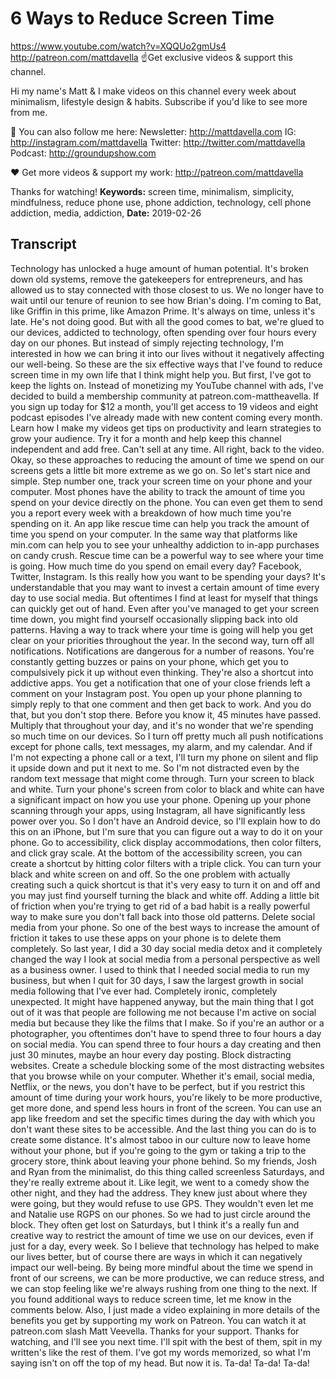 # 6 Ways to Reduce Screen Time
https://www.youtube.com/watch?v=XQQUo2gmUs4
http://patreon.com/mattdavella
☝Get exclusive videos & support this channel.

Hi my name's Matt & I make videos on this channel every week about minimalism, lifestyle design & habits. Subscribe if you'd like to see more from me.

💯 You can also follow me here:
Newsletter:  http://mattdavella.com
IG:  http://instagram.com/mattdavella
Twitter:  http://twitter.com/mattdavella
Podcast:  http://groundupshow.com

❤️ Get more videos & support my work:
http://patreon.com/mattdavella

Thanks for watching!
**Keywords:** screen time, minimalism, simplicity, mindfulness, reduce phone use, phone addiction, technology, cell phone addiction, media, addiction, 
**Date:** 2019-02-26

## Transcript
 Technology has unlocked a huge amount of human potential. It's broken down old systems, remove the gatekeepers for entrepreneurs, and has allowed us to stay connected with those closest to us. We no longer have to wait until our tenure of reunion to see how Brian's doing. I'm coming to Bat, like Griffin in this prime, like Amazon Prime. It's always on time, unless it's late. He's not doing good. But with all the good comes to bat, we're glued to our devices, addicted to technology, often spending over four hours every day on our phones. But instead of simply rejecting technology, I'm interested in how we can bring it into our lives without it negatively affecting our well-being. So these are the six effective ways that I've found to reduce screen time in my own life that I think might help you. But first, I've got to keep the lights on. Instead of monetizing my YouTube channel with ads, I've decided to build a membership community at patreon.com-mattheavella. If you sign up today for $12 a month, you'll get access to 19 videos and eight podcast episodes I've already made with new content coming every month. Learn how I make my videos get tips on productivity and learn strategies to grow your audience. Try it for a month and help keep this channel independent and add free. Can't sell at any time. All right, back to the video. Okay, so these approaches to reducing the amount of time we spend on our screens gets a little bit more extreme as we go on. So let's start nice and simple. Step number one, track your screen time on your phone and your computer. Most phones have the ability to track the amount of time you spend on your device directly on the phone. You can even get them to send you a report every week with a breakdown of how much time you're spending on it. An app like rescue time can help you track the amount of time you spend on your computer. In the same way that platforms like min.com can help you to see your unhealthy addiction to in-app purchases on candy crush. Rescue time can be a powerful way to see where your time is going. How much time do you spend on email every day? Facebook, Twitter, Instagram. Is this really how you want to be spending your days? It's understandable that you may want to invest a certain amount of time every day to use social media. But oftentimes I find at least for myself that things can quickly get out of hand. Even after you've managed to get your screen time down, you might find yourself occasionally slipping back into old patterns. Having a way to track where your time is going will help you get clear on your priorities throughout the year. In the second way, turn off all notifications. Notifications are dangerous for a number of reasons. You're constantly getting buzzes or pains on your phone, which get you to compulsively pick it up without even thinking. They're also a shortcut into addictive apps. You get a notification that one of your close friends left a comment on your Instagram post. You open up your phone planning to simply reply to that one comment and then get back to work. And you do that, but you don't stop there. Before you know it, 45 minutes have passed. Multiply that throughout your day, and it's no wonder that we're spending so much time on our devices. So I turn off pretty much all push notifications except for phone calls, text messages, my alarm, and my calendar. And if I'm not expecting a phone call or a text, I'll turn my phone on silent and flip it upside down and put it next to me. So I'm not distracted even by the random text message that might come through. Turn your screen to black and white. Turn your phone's screen from color to black and white can have a significant impact on how you use your phone. Opening up your phone scanning through your apps, using Instagram, all have significantly less power over you. So I don't have an Android device, so I'll explain how to do this on an iPhone, but I'm sure that you can figure out a way to do it on your phone. Go to accessibility, click display accommodations, then color filters, and click gray scale. At the bottom of the accessibility screen, you can create a shortcut by hitting color filters with a triple click. You can turn your black and white screen on and off. So the one problem with actually creating such a quick shortcut is that it's very easy to turn it on and off and you may just find yourself turning the black and white off. Adding a little bit of friction when you're trying to get rid of a bad habit is a really powerful way to make sure you don't fall back into those old patterns. Delete social media from your phone. So one of the best ways to increase the amount of friction it takes to use these apps on your phone is to delete them completely. So last year, I did a 30 day social media detox and it completely changed the way I look at social media from a personal perspective as well as a business owner. I used to think that I needed social media to run my business, but when I quit for 30 days, I saw the largest growth in social media following that I've ever had. Completely ironic, completely unexpected. It might have happened anyway, but the main thing that I got out of it was that people are following me not because I'm active on social media but because they like the films that I make. So if you're an author or a photographer, you oftentimes don't have to spend three to four hours a day on social media. You can spend three to four hours a day creating and then just 30 minutes, maybe an hour every day posting. Block distracting websites. Create a schedule blocking some of the most distracting websites that you browse while on your computer. Whether it's email, social media, Netflix, or the news, you don't have to be perfect, but if you restrict this amount of time during your work hours, you're likely to be more productive, get more done, and spend less hours in front of the screen. You can use an app like freedom and set the specific times during the day with which you don't want these sites to be accessible. And the last thing you can do is to create some distance. It's almost taboo in our culture now to leave home without your phone, but if you're going to the gym or taking a trip to the grocery store, think about leaving your phone behind. So my friends, Josh and Ryan from the minimalist, do this thing called screenless Saturdays, and they're really extreme about it. Like legit, we went to a comedy show the other night, and they had the address. They knew just about where they were going, but they would refuse to use GPS. They wouldn't even let me and Natalie use RGPS on our phones. So we had to just circle around the block. They often get lost on Saturdays, but I think it's a really fun and creative way to restrict the amount of time we use on our devices, even if just for a day, every week. So I believe that technology has helped to make our lives better, but of course there are ways in which it can negatively impact our well-being. By being more mindful about the time we spend in front of our screens, we can be more productive, we can reduce stress, and we can stop feeling like we're always rushing from one thing to the next. If you found additional ways to reduce screen time, let me know in the comments below. Also, I just made a video explaining in more details of the benefits you get by supporting my work on Patreon. You can watch it at patreon.com slash Matt Veevella. Thanks for your support. Thanks for watching, and I'll see you next time. I'll spit with the best of them, spit in my written's like the rest of them. I've got my words memorized, so what I'm saying isn't on off the top of my head. But now it is. Ta-da! Ta-da! Ta-da!
